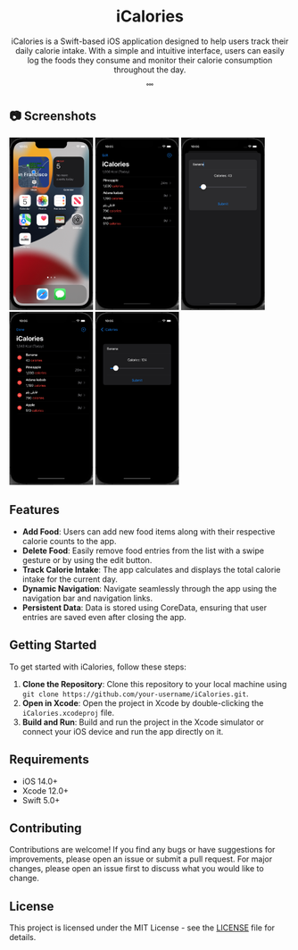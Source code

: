 <h1 align="center">iCalories</h1>

<p align="center">iCalories is a Swift-based iOS application designed to help users track their daily calorie intake. With a simple and intuitive interface, users can easily log the foods they consume and monitor their calorie consumption throughout the day.</p>
<p align="center">˚˚˚</p>

## 📷 Screenshots

<p float="left">
 <img width="150" src="iCalories/Screenshots/Screen Shot 2024-04-05 at 22.05.42.png">
 <img width="150" src="iCalories/Screenshots/Screen Shot 2024-04-05 at 22.05.23.png">
 <img width="150" src="iCalories/Screenshots/Screen Shot 2024-04-05 at 22.06.07.png">
 <img width="150" src="iCalories/Screenshots/Screen Shot 2024-04-05 at 22.06.19.png">
 <img width="150" src="iCalories/Screenshots/Screen Shot 2024-04-05 at 22.06.33.png">
</p>

## Features

- **Add Food**: Users can add new food items along with their respective calorie counts to the app.
- **Delete Food**: Easily remove food entries from the list with a swipe gesture or by using the edit button.
- **Track Calorie Intake**: The app calculates and displays the total calorie intake for the current day.
- **Dynamic Navigation**: Navigate seamlessly through the app using the navigation bar and navigation links.
- **Persistent Data**: Data is stored using CoreData, ensuring that user entries are saved even after closing the app.

## Getting Started

To get started with iCalories, follow these steps:

1. **Clone the Repository**: Clone this repository to your local machine using `git clone https://github.com/your-username/iCalories.git`.
2. **Open in Xcode**: Open the project in Xcode by double-clicking the `iCalories.xcodeproj` file.
3. **Build and Run**: Build and run the project in the Xcode simulator or connect your iOS device and run the app directly on it.

## Requirements

- iOS 14.0+
- Xcode 12.0+
- Swift 5.0+

## Contributing

Contributions are welcome! If you find any bugs or have suggestions for improvements, please open an issue or submit a pull request. For major changes, please open an issue first to discuss what you would like to change.

## License

This project is licensed under the MIT License - see the [LICENSE](LICENSE) file for details.
